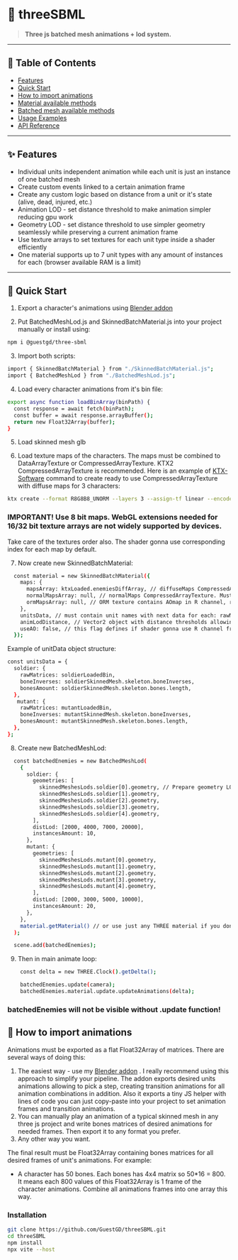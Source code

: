 <!-- omit in toc -->

# 🚀 threeSBML

> **Three js batched mesh animations + lod system.**

---

## 📖 Table of Contents

- [Features](#-features)
- [Quick Start](#-quick-start)
- [How to import animations](#-how-to-import-animations)
- [Material available methods](#-material-methods)
- [Batched mesh available methods](#-mesh-methods)
- [Usage Examples](#-usage-examples)
- [API Reference](#-api-reference)

---

## ✨ Features  

- Individual units independent animation while each unit is just an instance of one batched mesh
- Create custom events linked to a certain animation frame
- Create any custom logic based on distance from a unit or it's state (alive, dead, injured, etc.)
- Animation LOD - set distance threshold to make animation simpler reducing gpu work
- Geometry LOD - set distance threshold to use simpler geometry seamlessly while preserving a current animation frame
- Use texture arrays to set textures for each unit type inside a shader efficiently
- One material supports up to 7 unit types with any amount of instances for each (browser available RAM is a limit)

---

## 🏁 Quick Start

1. Export a character's animations using [Blender addon](https://github.com/GuestGD/AnimationFrameExporter)

2. Put BatchedMeshLod.js and SkinnedBatchMaterial.js into your project manually or install using:

```bash
npm i @guestgd/three-sbml

```

3. Import both scripts:

```bash
import { SkinnedBatchMaterial } from "./SkinnedBatchMaterial.js";
import { BatchedMeshLod } from "./BatchedMeshLod.js";
```

4. Load every character animations from it's bin file:

```bash
export async function loadBinArray(binPath) {
  const response = await fetch(binPath);
  const buffer = await response.arrayBuffer();
  return new Float32Array(buffer);
}
```

5. Load skinned mesh glb

6. Load texture maps of the characters. The maps must be combined to DataArrayTexture or CompressedArrayTexture. KTX2 CompressedArrayTexture is recommended. Here is an example of [KTX-Software](https://github.com/KhronosGroup/KTX-Software) command to create ready to use CompressedArrayTexture with diffuse maps for 3 characters:

```bash
ktx create --format R8G8B8_UNORM --layers 3 --assign-tf linear --encode basis-lz --generate-mipmap --mipmap-filter box difuseEnemy1.png difuseEnemy2.png difuseEnemy3.png enemiesDiffArray.ktx2
```

### IMPORTANT! Use 8 bit maps. WebGL extensions needed for 16/32 bit texture arrays are not widely supported by devices.

Take care of the textures order also. The shader gonna use corresponding index for each map by default.

7. Now create new SkinnedBatchMaterial:

```bash
  const material = new SkinnedBatchMaterial({
    maps: {
      mapsArray: ktxLoaded.enemiesDiffArray, // diffuseMaps CompressedArrayTexture
      normalMapsArray: null, // normalMaps CompressedArrayTexture. Must be THREE.NoColorSpace
      ormMapsArray: null, // ORM texture contains AOmap in R channel, roughness map in G channel and metalness map in B channel
    },
    unitsData, // must contain unit names with next data for each: rawMatrices, boneInverses, bonesAmount
    animLodDistance, // Vector2 object with distance thresholds allowing to simplify animations on distance. Example: new THREE.Vector2(5000, 15000);
    useAO: false, // this flag defines if shader gonna use R channel from ORM texture
  });
```

Example of unitData object structure:

```bash
const unitsData = {
  soldier: {
    rawMatrices: soldierLoadedBin,
    boneInverses: soldierSkinnedMesh.skeleton.boneInverses,
    bonesAmount: soldierSkinnedMesh.skeleton.bones.length,
  },
   mutant: {
    rawMatrices: mutantLoadedBin,
    boneInverses: mutantSkinnedMesh.skeleton.boneInverses,
    bonesAmount: mutantSkinnedMesh.skeleton.bones.length,
  },
};
```

8. Create new BatchedMeshLod:

```bash
  const batchedEnemies = new BatchedMeshLod(
    {
      soldier: {
        geometries: [
          skinnedMeshesLods.soldier[0].geometry, // Prepare geometry LODs in Blender to use it here
          skinnedMeshesLods.soldier[1].geometry,
          skinnedMeshesLods.soldier[2].geometry,
          skinnedMeshesLods.soldier[3].geometry,
          skinnedMeshesLods.soldier[4].geometry,
        ],
        distLod: [2000, 4000, 7000, 20000],
        instancesAmount: 10,
      },
      mutant: {
        geometries: [
          skinnedMeshesLods.mutant[0].geometry,
          skinnedMeshesLods.mutant[1].geometry,
          skinnedMeshesLods.mutant[2].geometry,
          skinnedMeshesLods.mutant[3].geometry,
          skinnedMeshesLods.mutant[4].geometry,
        ],
        distLod: [2000, 3000, 5000, 10000],
        instancesAmount: 20,
      },
    },
    material.getMaterial() // or use just any THREE material if you dont need animations
  );

  scene.add(batchedEnemies);
```

9. Then in main animate loop:

```bash
    const delta = new THREE.Clock().getDelta();

    batchedEnemies.update(camera);
    batchedEnemies.material.update.updateAnimations(delta);
```

### batchedEnemies will not be visible without .update function!

## 🔨 How to import animations

Animations must be exported as a flat Float32Array of matrices. There are several ways of doing this:

1. The easiest way - use my [Blender addon](https://github.com/GuestGD/AnimationFrameExporter) . I really recommend using this approach to simplify your pipeline. The addon exports desired units animations allowing to pick a step, creating transition animations for all animation combinations in addition. Also it exports a tiny JS helper with lines of code you can just copy-paste into your project to set animation frames and transition animations.
2. You can manually play an animation of a typical skinned mesh in any three js project and write bones matrices of desired animations for needed frames. Then export it to any format you prefer.
3. Any other way you want.

The final result must be Float32Array containing bones matrices for all desired frames of unit's animations. For example:

- A character has 50 bones. Each bones has 4x4 matrix so 50\*16 = 800. It means each 800 values of this Float32Array is 1 frame of the character animations. Combine all animations frames into one array this way.

### Installation

```bash
git clone https://github.com/GuestGD/threeSBML.git
cd threeSBML
npm install
npx vite --host
```
